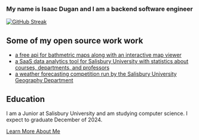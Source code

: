 ### My name is Isaac Dugan and I am a backend software engineer

[![GitHub Streak](https://streak-stats.demolab.com/?user=idugan100)](https://git.io/streak-stats)

## Some of my open source work work
- [a free api for bathmetric maps along with an interactive map viewer](https://www.bathmap.net)
- [a SaaS data analytics tool for Salisbury University with statistics about courses, departments, and professors](https://www.salisburyanalytics.com)
- [a weather forecasting competition run by the Salisbury University Geography Department](https://mango-bush-059d35e0f.azurestaticapps.net/login)

## Education
I am a Junior at Salisbury University and am studying computer science. I expect to graduate December of 2024.

[Learn More About Me](https://isaacdugan.space)



